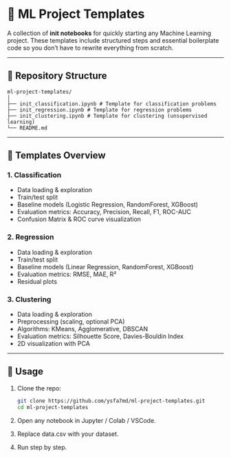 # 🚀 ML Project Templates

A collection of **init notebooks** for quickly starting any Machine Learning project.
These templates include structured steps and essential boilerplate code so you don’t have to rewrite everything from scratch.

---

## 📂 Repository Structure

```tree
ml-project-templates/
│
├── init_classification.ipynb # Template for classification problems
├── init_regression.ipynb # Template for regression problems
├── init_clustering.ipynb # Template for clustering (unsupervised learning)
└── README.md
```

---

## 📘 Templates Overview

### 1. Classification

- Data loading & exploration
- Train/test split
- Baseline models (Logistic Regression, RandomForest, XGBoost)
- Evaluation metrics: Accuracy, Precision, Recall, F1, ROC-AUC
- Confusion Matrix & ROC curve visualization

### 2. Regression

- Data loading & exploration
- Train/test split
- Baseline models (Linear Regression, RandomForest, XGBoost)
- Evaluation metrics: RMSE, MAE, R²
- Residual plots

### 3. Clustering

- Data loading & exploration
- Preprocessing (scaling, optional PCA)
- Algorithms: KMeans, Agglomerative, DBSCAN
- Evaluation metrics: Silhouette Score, Davies-Bouldin Index
- 2D visualization with PCA

---

## 🚀 Usage

1. Clone the repo:

   ```bash
   git clone https://github.com/ysfa7md/ml-project-templates.git
   cd ml-project-templates
   ```

2. Open any notebook in Jupyter / Colab / VSCode.
3. Replace data.csv with your dataset.
4. Run step by step.
